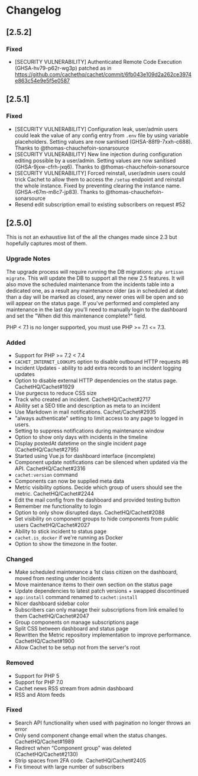 # Changelog

## [2.5.2]

### Fixed

- [SECURITY VULNERABILITY] Authenticated Remote Code Execution (GHSA-hv79-p62r-wg3p) patched as in https://github.com/cachethq/cachet/commit/6fb043e109d2a262ce3974e863c54e9e5f5e0587 

## [2.5.1]

### Fixed

- [SECURITY VULNERABILITY] Configuration leak, user/admin users could leak the value of any config entry
  from `.env` file by using variable placeholders. Setting values are now
  sanitised (GHSA-88f9-7xxh-c688). Thanks to @thomas-chauchefoin-sonarsource
- [SECURITY VULNERABILITY] New line injection during configuration editing
  possible by a user/admin. Setting values are now sanitised
  (GHSA-9jxw-cfrh-jxq6). Thanks to @thomas-chauchefoin-sonarsource
- [SECURITY VULNERABILITY] Forced reinstall, user/admin users could trick Cachet
  to allow them to access the `/setup` endpoint and reinstall the whole
  instance. Fixed by preventing clearing the instance name. (GHSA-r67m-m8c7-jp83).
  Thanks to @thomas-chauchefoin-sonarsource
- Resend edit subscription email to existing subscribers on request #52

## [2.5.0]

This is not an exhaustive list of the all the changes made since 2.3 but
hopefully captures most of them.

### Upgrade Notes

The upgrade process will require running the DB migrations: `php artisan
migrate`. This will update the DB to support all the new 2.5 features. It will
also move the scheduled maintenance from the incidents table into a dedicated
one, as a result any maintenance older (as in scheduled at date) than a day will
be marked as closed, any newer ones will be open and so will appear on the
status page. If you've performed and completed any maintenance in the last day
you'll need to manually login to the dashboard and set the "When did this
maintenance complete?" field.

PHP < 7.1 is no longer supported, you must use PHP >= 7.1 <= 7.3.

### Added
- Support for PHP >= 7.2 < 7.4
- `CACHET_INTERNET_LOOKUPS` option to disable outbound HTTP requests #6
- Incident Updates - ability to add extra records to an incident logging updates
- Option to disable external HTTP dependencies on the status page. CachetHQ/Cachet#1929
- Use purgecss to reduce CSS size
- Track who created an incident. CachetHQ/Cachet#2717
- Ability set a SEO title and description as meta to an incident
- Use Markdown in mail notifications. Cachet/Cachet#2935
- "always authenticate" setting to limit access to any page to logged in users.
- Setting to suppress notifications during maintenance window
- Option to show only days with incidents in the timeline
- Display postedAt datetime on the single incident page (CachetHQ/Cachet#2795)
- Started using Vue.js for dashboard interface (incomplete)
- Component update notifications can be silenced when updated via the API. CachetHQ/Cachet#2316
- `cachet:version` command
- Components can now be supplied meta data
- Metric visibility options. Decide which group of users should see the metric. CachetHQ/Cachet#2244
- Edit the mail config from the dashboard and provided testing button
- Remember me functionality to login
- Option to only show disrupted days. CachetHQ/Cachet#2088
- Set visibility on component groups to hide components from public users CachetHQ/Cachet#2027
- Ability to stick incident to status page
- `cachet.is_docker` if we're running as Docker
- Option to show the timezone in the footer.

### Changed
- Make scheduled maintenance a 1st class citizen on the dashboard, moved from
  nesting under Incidents
- Move maintenance items to their own section on the status page
- Update dependencies to latest patch versions + swapped discontinued
- `app:install` command renamed to `cachet:install`
- Nicer dashboard sidebar color
- Subscribers can only manage their subscriptions from link emailed to them CachetHQ/Cachet#2047
- Group components on manage subscriptions page
- Split CSS between dashboard and status page
- Rewritten the Metric repository implementation to improve performance. CachetHQ/Cachet#1900
- Allow Cachet to be setup not from the server's root

### Removed
- Support for PHP 5
- Support for PHP 7.0
- Cachet news RSS stream from admin dashboard
- RSS and Atom feeds

### Fixed
- Search API functionality when used with pagination no longer throws an error
- Only send component change email when the status changes. CachetHQ/Cachet#1989
- Redirect when “Component group” was deleted (CachetHQ/Cachet#2130)
- Strip spaces from 2FA code. CachetHQ/Cachet#2405
- Fix timeout with large number of subscribers
